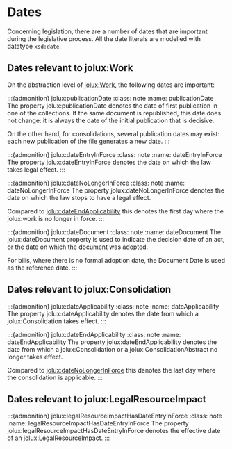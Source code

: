 # Dates

Concerning legislation, there are a number of dates that are important during the legislative process. All the date literals are modelled with datatype `xsd:date`.

## Dates relevant to jolux:Work

On the abstraction level of [jolux:Work](#Work), the following dates are important:

:::{admonition} jolux:publicationDate
:class: note
:name: publicationDate
The property jolux:publicationDate denotes the date of first publication in one of the collections. If the same document is republished, this date does not change: it is always the date of the initial publication that is decisive.

On the other hand, for consolidations, several publication dates may exist: each new publication of the file generates a new date.
:::

:::{admonition} jolux:dateEntryInForce
:class: note
:name: dateEntryInForce
The property jolux:dateEntryInForce denotes the date on which the law takes legal effect.
:::

:::{admonition} jolux:dateNoLongerInForce
:class: note
:name: dateNoLongerInForce
The property jolux:dateNoLongerInForce denotes the date on which the law stops to have a legal effect.

Compared to [jolux:dateEndApplicability](#dateEndApplicability) this denotes the first day where the jolux:work is no longer in force.
:::

:::{admonition} jolux:dateDocument
:class: note
:name: dateDocument
The jolux:dateDocument property is used to indicate the decision date of an act, or the date on which the document was adopted.

For bills, where there is no formal adoption date, the Document Date is used as the reference date.
:::

## Dates relevant to jolux:Consolidation

:::{admonition} jolux:dateApplicability
:class: note
:name: dateApplicability
The property jolux:dateApplicability denotes the date from which a jolux:Consolidation takes effect.
:::

:::{admonition} jolux:dateEndApplicability
:class: note
:name: dateEndApplicability
The property jolux:dateEndApplicability denotes the date from which a jolux:Consolidation or a jolux:ConsolidationAbstract no longer takes effect. 

Compared to [jolux:dateNoLongerInForce](#dateNoLongerInForce) this denotes the last day where the consolidation is applicable.
:::

## Dates relevant to jolux:LegalResourceImpact

:::{admonition} jolux:legalResourceImpactHasDateEntryInForce
:class: note
:name: legalResourceImpactHasDateEntryInForce
The property jolux:legalResourceImpactHasDateEntryInForce denotes the effective date of an jolux:LegalResourceImpact.
:::
